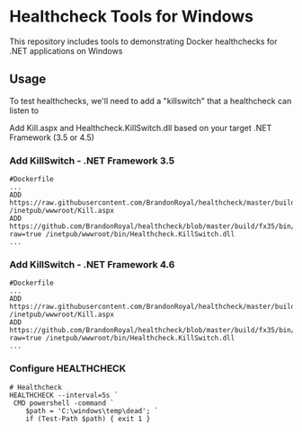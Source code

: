 # Healthcheck Tools for Windows
This repository includes tools to demonstrating Docker healthchecks for .NET applications on Windows

## Usage
To test healthchecks, we'll need to add a "killswitch" that a healthcheck can listen to

Add Kill.aspx and Healthcheck.KillSwitch.dll based on your target .NET Framework (3.5 or 4.5)
### Add KillSwitch - .NET Framework 3.5
```
#Dockerfile
...
ADD https://raw.githubusercontent.com/BrandonRoyal/healthcheck/master/build/fx35/Kill.aspx /inetpub/wwwroot/Kill.aspx
ADD https://github.com/BrandonRoyal/healthcheck/blob/master/build/fx35/bin/Healthcheck.KillSwitch.dll?raw=true /inetpub/wwwroot/bin/Healthcheck.KillSwitch.dll
...
```

### Add KillSwitch - .NET Framework 4.6
```
#Dockerfile
...
ADD https://raw.githubusercontent.com/BrandonRoyal/healthcheck/master/build/fx35/Kill.aspx /inetpub/wwwroot/Kill.aspx
ADD https://github.com/BrandonRoyal/healthcheck/blob/master/build/fx35/bin/Healthcheck.KillSwitch.dll?raw=true /inetpub/wwwroot/bin/Healthcheck.KillSwitch.dll
...
```

### Configure HEALTHCHECK
```
# Healthcheck
HEALTHCHECK --interval=5s `
 CMD powershell -command `
    $path = 'C:\windows\temp\dead'; `
    if (Test-Path $path) { exit 1 }
```